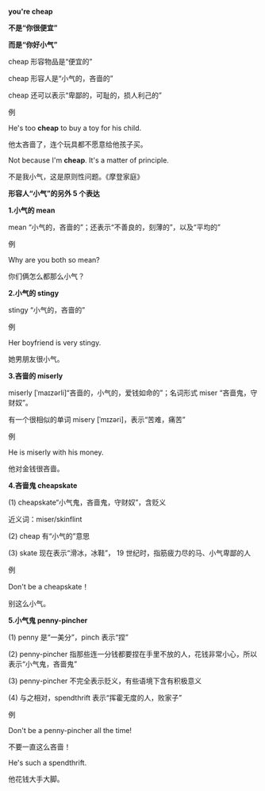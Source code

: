 **you're cheap**

**不是“你很便宜”**

**而是“你好小气”**

cheap 形容物品是“便宜的”

cheap 形容人是“小气的，吝啬的”

cheap 还可以表示“卑鄙的，可耻的，损人利己的”

例

He's too **cheap** to buy a toy for his child.

他太吝啬了，连个玩具都不愿意给他孩子买。

Not because I'm **cheap**. It's a matter of principle.

不是我小气，这是原则性问题。《摩登家庭》

**形容人“小气”的另外 5 个表达**

**1.小气的 mean**

mean “小气的，吝啬的”；还表示“不善良的，刻薄的”，以及“平均的”

例

Why are you both so mean?

你们俩怎么都那么小气？

**2.小气的 stingy**

stingy “小气的，吝啬的”

例

Her boyfriend is very stingy.

她男朋友很小气。

**3.吝啬的 miserly**

miserly [ˈmaɪzərli]“吝啬的，小气的，爱钱如命的”；名词形式 miser “吝啬鬼，守财奴”。

有一个很相似的单词 misery [ˈmɪzəri]，表示“苦难，痛苦”

例

He is miserly with his money.

他对金钱很吝啬。

**4.吝啬鬼 cheapskate**

(1) cheapskate“小气鬼，吝啬鬼，守财奴”，含贬义

近义词：miser/skinflint

(2) cheap 有“小气的”意思

(3) skate 现在表示“滑冰，冰鞋”， 19 世纪时，指筋疲力尽的马、小气卑鄙的人

例

Don't be a cheapskate！

别这么小气。

**5.小气鬼 penny-pincher**

(1) penny 是“一美分”，pinch 表示“捏”

(2) penny-pincher 指那些连一分钱都要捏在手里不放的人，花钱非常小心，所以表示“小气鬼，吝啬鬼”

(3) penny-pincher 不完全表示贬义，有些语境下含有积极意义

(4) 与之相对，spendthrift 表示“挥霍无度的人，败家子”

例

Don't be a penny-pincher all the time!

不要一直这么吝啬！

He's such a spendthrift.

他花钱大手大脚。
